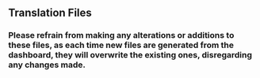 ## Translation Files

### Please refrain from making any alterations or additions to these files, as each time new files are generated from the dashboard, they will overwrite the existing ones, disregarding any changes made.
